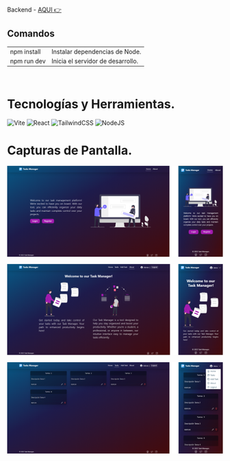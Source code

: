 Backend - [AQUI 👉](https://github.com/drac-09/Task-backend-mern)

## Comandos

<table>
  </tr>
    <td>
      npm install
    </td>
    <td>
      Instalar dependencias de Node.
    </td>
  <tr>
  <tr>
    <td>
    npm run dev
    </td>
    <td>
    Inicia el servidor de desarrollo.
    </td>
  </tr>
</table>
</br>

# Tecnologías y Herramientas.

![Vite](https://img.shields.io/badge/vite-%23646CFF.svg?style=for-the-badge&logo=vite&logoColor=white)
![React](https://img.shields.io/badge/react-%2320232a.svg?style=for-the-badge&logo=react&logoColor=%2361DAFB)
![TailwindCSS](https://img.shields.io/badge/tailwindcss-%2338B2AC.svg?style=for-the-badge&logo=tailwind-css&logoColor=white)
![NodeJS](https://img.shields.io/badge/node.js-6DA55F?style=for-the-badge&logo=node.js&logoColor=white)

# Capturas de Pantalla.

![](src/assets/screen/Home.png)

![](src/assets/screen/About.png)

![](src/assets/screen/Tasks.png)
